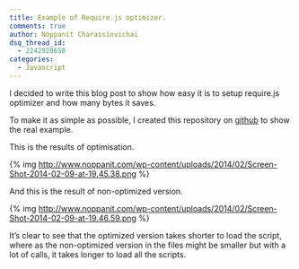 ```yaml
---
title: Example of Require.js optimizer.
comments: true
author: Noppanit Charassinvichai
dsq_thread_id:
  - 2242928658
categories:
  - Javascript
---
```

I decided to write this blog post to show how easy it is to setup require.js optimizer and how many bytes it saves. 

To make it as simple as possible, I created this repository on [github][1] to show the real example. 

This is the results of optimisation.

{% img http://www.noppanit.com/wp-content/uploads/2014/02/Screen-Shot-2014-02-09-at-19.45.38.png %}

And this is the result of non-optimized version. 

{% img http://www.noppanit.com/wp-content/uploads/2014/02/Screen-Shot-2014-02-09-at-19.46.59.png %}

It&#8217;s clear to see that the optimized version takes shorter to load the script, where as the non-optimized version in the files might be smaller but with a lot of calls, it takes longer to load all the scripts.

 [1]: https://github.com/noppanit/requirejs-optimization-example "Require.js optimisation example"
